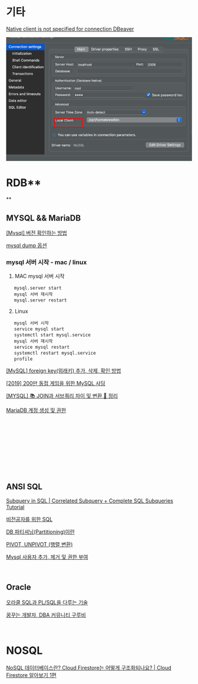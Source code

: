 
# 기타

[Native client is not specified for connection DBeaver](https://david.raleche.com/web-consulting/how-to-fix-dbeaver-native-client-is-not-specified-for-connection/)

![img.png](img.png)


# RDB**
**
## MYSQL && MariaDB

[[Mysql] 버전 확인하는 방법](https://deeplify.dev/database/troubleshoot/how-to-check-mysql-version)
<br/>

[mysql dump 옵션](https://xinet.kr/?p=2675)


### mysql 서버 시작 - mac / linux

1. MAC
   mysql 서버 시작
```aidl
   mysql.server start
   mysql 서버 재시작
   mysql.server restart
```
2. Linux
```aidl
   mysql 서버 시작
   service mysql start
   systemctl start mysql.service
   mysql 서버 재시작
   service mysql restart
   systemctl restart mysql.service
   profile
```


[[MySQL] foreign key(외래키) 추가, 삭제, 확인 방법](https://allg.tistory.com/37)
<br/>

[[2019] 200만 동접 게임을 위한 MySQL 샤딩](https://www.youtube.com/watch?v=8Eb_n7JA1yA&list=PLiLLi47PCMPjvVIba_5Tzl--QqblJkpnZ&index=37&ab_channel=NHNCloud)
<br/>

[[MYSQL] 📚 JOIN과 서브쿼리 차이 및 변환 💯 정리](https://inpa.tistory.com/entry/MYSQL-%F0%9F%93%9A-JOIN%EA%B3%BC-%EC%84%9C%EB%B8%8C%EC%BF%BC%EB%A6%AC-%EC%B0%A8%EC%9D%B4-%EB%B0%8F-%EB%B3%80%ED%99%98-%F0%9F%92%AF-%EC%A0%95%EB%A6%AC)
<br/>


[MariaDB 계정 생성 및 권한](https://izigom.tistory.com/entry/MariaDB-%EA%B3%84%EC%A0%95-%EC%83%9D%EC%84%B1-%EB%B0%8F-%EA%B6%8C%ED%95%9C%EC%B6%9C%EC%B2%98-MariaDB-%EA%B3%84%EC%A0%95-%EC%83%9D%EC%84%B1-%EB%B0%8F-%EA%B6%8C%ED%95%9C%EC%9E%91%EC%84%B1%EC%9E%90-%EC%9A%B0%EC%95%BC)
<br/>

[]()
<br/>

[]()
<br/>

[]()
<br/>

[]()
<br/>

[]()
<br/>



## ANSI SQL


[Subquery in SQL | Correlated Subquery + Complete SQL Subqueries Tutorial](https://www.youtube.com/watch?v=nJIEIzF7tDw&list=PLiLLi47PCMPjvVIba_5Tzl--QqblJkpnZ&index=46&ab_channel=techTFQ)
<br/>

[비전공자를 위한 SQL](https://brunch.co.kr/brunchbook/beginnersql)
<br/>

[DB 파티셔닝(Partitioning)이란](https://gmlwjd9405.github.io/2018/09/24/db-partitioning.html)
<br/>

[PIVOT, UNPIVOT (행렬 변환)](https://ggmouse.tistory.com/128)
<br/>

[Mysql 사용자 추가, 제거 및 권한 부여](https://cjh5414.github.io/mysql-create-user/)
<br/>

[]()
<br/>


## Oracle


[오라클 SQL과 PL/SQL을 다루는 기술](https://thebook.io/006696/)
<br/>

[꿈꾸는 개발자, DBA 커뮤니티 구루비](http://www.gurubee.net/)
<br/>

[]()
<br/>


# NOSQL

[NoSQL 데이터베이스란? Cloud Firestore는 어떻게 구조화되나요? | Cloud Firestore 알아보기 1편](https://www.youtube.com/watch?v=v_hR4K4auoQ&list=PLiLLi47PCMPjvVIba_5Tzl--QqblJkpnZ&index=189&ab_channel=Firebase)


[]()
<br/>

[]()
<br/>

[]()
<br/>

[]()
<br/>

[]()
<br/>

